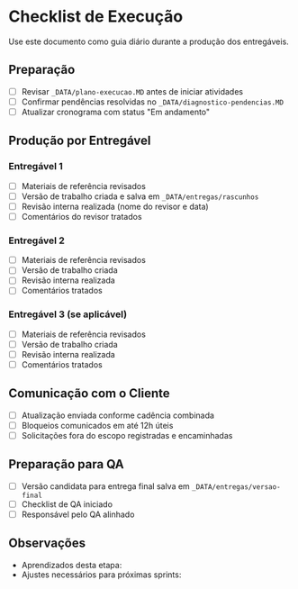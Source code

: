 # Checklist de Execução

Use este documento como guia diário durante a produção dos entregáveis.

## Preparação

- [ ] Revisar `_DATA/plano-execucao.MD` antes de iniciar atividades
- [ ] Confirmar pendências resolvidas no `_DATA/diagnostico-pendencias.MD`
- [ ] Atualizar cronograma com status "Em andamento"

## Produção por Entregável

### Entregável 1
- [ ] Materiais de referência revisados
- [ ] Versão de trabalho criada e salva em `_DATA/entregas/rascunhos`
- [ ] Revisão interna realizada (nome do revisor e data)
- [ ] Comentários do revisor tratados

### Entregável 2
- [ ] Materiais de referência revisados
- [ ] Versão de trabalho criada
- [ ] Revisão interna realizada
- [ ] Comentários tratados

### Entregável 3 (se aplicável)
- [ ] Materiais de referência revisados
- [ ] Versão de trabalho criada
- [ ] Revisão interna realizada
- [ ] Comentários tratados

## Comunicação com o Cliente

- [ ] Atualização enviada conforme cadência combinada
- [ ] Bloqueios comunicados em até 12h úteis
- [ ] Solicitações fora do escopo registradas e encaminhadas

## Preparação para QA

- [ ] Versão candidata para entrega final salva em `_DATA/entregas/versao-final`
- [ ] Checklist de QA iniciado
- [ ] Responsável pelo QA alinhado

## Observações

- Aprendizados desta etapa:
- Ajustes necessários para próximas sprints:
